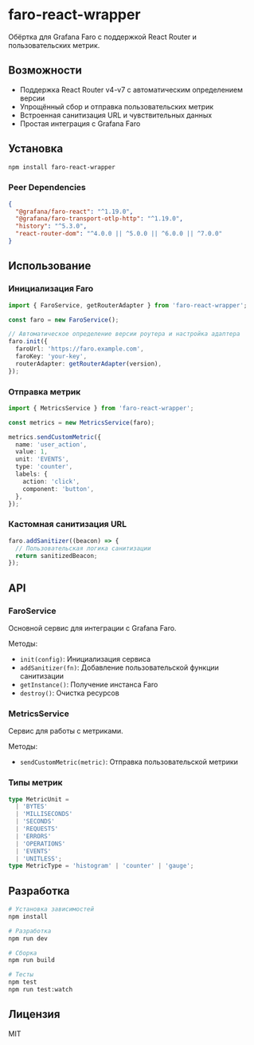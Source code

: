 # faro-react-wrapper

Обёртка для Grafana Faro с поддержкой React Router и пользовательских метрик.

## Возможности

- Поддержка React Router v4-v7 с автоматическим определением версии
- Упрощённый сбор и отправка пользовательских метрик
- Встроенная санитизация URL и чувствительных данных
- Простая интеграция с Grafana Faro

## Установка

```bash
npm install faro-react-wrapper
```

### Peer Dependencies

```json
{
  "@grafana/faro-react": "^1.19.0",
  "@grafana/faro-transport-otlp-http": "^1.19.0",
  "history": "^5.3.0",
  "react-router-dom": "^4.0.0 || ^5.0.0 || ^6.0.0 || ^7.0.0"
}
```

## Использование

### Инициализация Faro

```typescript
import { FaroService, getRouterAdapter } from 'faro-react-wrapper';

const faro = new FaroService();

// Автоматическое определение версии роутера и настройка адаптера
faro.init({
  faroUrl: 'https://faro.example.com',
  faroKey: 'your-key',
  routerAdapter: getRouterAdapter(version),
});
```

### Отправка метрик

```typescript
import { MetricsService } from 'faro-react-wrapper';

const metrics = new MetricsService(faro);

metrics.sendCustomMetric({
  name: 'user_action',
  value: 1,
  unit: 'EVENTS',
  type: 'counter',
  labels: {
    action: 'click',
    component: 'button',
  },
});
```

### Кастомная санитизация URL

```typescript
faro.addSanitizer((beacon) => {
  // Пользовательская логика санитизации
  return sanitizedBeacon;
});
```

## API

### FaroService

Основной сервис для интеграции с Grafana Faro.

Методы:

- `init(config)`: Инициализация сервиса
- `addSanitizer(fn)`: Добавление пользовательской функции санитизации
- `getInstance()`: Получение инстанса Faro
- `destroy()`: Очистка ресурсов

### MetricsService

Сервис для работы с метриками.

Методы:

- `sendCustomMetric(metric)`: Отправка пользовательской метрики

### Типы метрик

```typescript
type MetricUnit =
  | 'BYTES'
  | 'MILLISECONDS'
  | 'SECONDS'
  | 'REQUESTS'
  | 'ERRORS'
  | 'OPERATIONS'
  | 'EVENTS'
  | 'UNITLESS';
type MetricType = 'histogram' | 'counter' | 'gauge';
```

## Разработка

```bash
# Установка зависимостей
npm install

# Разработка
npm run dev

# Сборка
npm run build

# Тесты
npm test
npm run test:watch
```

## Лицензия

MIT
